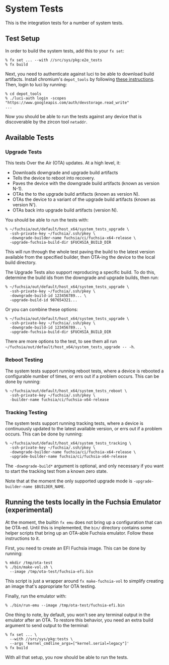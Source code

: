 # System Tests

This is the integration tests for a number of system tests.

## Test Setup

In order to build the system tests, add this to your `fx set`:

```
% fx set ... --with //src/sys/pkg:e2e_tests
% fx build
```

Next, you need to authenticate against luci to be able to download build
artifacts. Install chromium's `depot_tools` by following
[these instructions](https://commondatastorage.googleapis.com/chrome-infra-docs/flat/depot_tools/docs/html/depot_tools_tutorial.html).
Then, login to luci by running:

```
% cd depot_tools
% ./luci-auth login -scopes "https://www.googleapis.com/auth/devstorage.read_write"
...
```

Now you should be able to run the tests against any device that is discoverable
by the zircon tool `netaddr`.

## Available Tests

### Upgrade Tests

This tests Over the Air (OTA) updates. At a high level, it:

* Downloads downgrade and upgrade build artifacts
* Tells the device to reboot into recovery.
* Paves the device with the downgrade build artifacts (known as version N-1).
* OTAs the to the upgrade build artifacts (known as version N).
* OTAs the device to a variant of the upgrade build artifacts (known as version
  N').
* OTAs back into upgrade build artifacts (version N).

You should be able to run the tests with:

```
% ~/fuchsia/out/default/host_x64/system_tests_upgrade \
  -ssh-private-key ~/fuchsia/.ssh/pkey \
  -downgrade-builder-name fuchsia/ci/fuchsia-x64-release \
  -upgrade-fuchsia-build-dir $FUCHSIA_BUILD_DIR
```

This will run through the whole test paving the build to the latest version
available from the specified builder, then OTA-ing the device to the local build
directory.

The Upgrade Tests also support reproducing a specific build. To do this,
determine the build ids from the downgrade and upgrade builds, then run:

```
% ~/fuchsia/out/default/host_x64/system_tests_upgrade \
  -ssh-private-key ~/fuchsia/.ssh/pkey \
  -downgrade-build-id 123456789... \
  -upgrade-build-id 987654321...
```

Or you can combine these options:

```
% ~/fuchsia/out/default/host_x64/system_tests_upgrade \
  -ssh-private-key ~/fuchsia/.ssh/pkey \
  -downgrade-build-id 123456789... \
  -upgrade-fuchsia-build-dir $FUCHSIA_BUILD_DIR
```

There are more options to the test, to see them all run
`~/fuchsia/out/default/host_x64/system_tests_upgrade -- -h`.

### Reboot Testing

The system tests support running reboot tests, where a device is rebooted a
configurable number of times, or errs out if a problem occurs. This
can be done by running:

```
% ~/fuchsia/out/default/host_x64/system_tests_reboot \
  -ssh-private-key ~/fuchsia/.ssh/pkey \
  -builder-name fuchsia/ci/fuchsia-x64-release
```

### Tracking Testing

The system tests support running tracking tests, where a device is
continuously updated to the latest available version, or errs out if a problem
occurs. This can be done by running:

```
% ~/fuchsia/out/default/host_x64/system_tests_tracking \
  -ssh-private-key ~/fuchsia/.ssh/pkey \
  -downgrade-builder-name fuchsia/ci/fuchsia-x64-release \
  -upgrade-builder-name fuchsia/ci/fuchsia-x64-release
```

The `-downgrade-build*` argument is optional, and only necessary if you want to
start the tracking test from a known zero state.

Note that at the moment the only supported upgrade mode is
`-upgrade-builder-name $BUILDER_NAME`.

## Running the tests locally in the Fuchsia Emulator (experimental)

At the moment, the builtin `fx emu` does not bring up a configuration that can be
OTA-ed. Until this is implemented, the `bin/` directory contains some helper
scripts that bring up an OTA-able Fuchsia emulator. Follow these instructions to
it.

First, you need to create an EFI Fuchsia image. This can be done by running:

```
% mkdir /tmp/ota-test
% ./bin/make-vol.sh \
  --image /tmp/ota-test/fuchsia-efi.bin
```

This script is just a wrapper around `fx make-fuchsia-vol` to simplify creating
an image that's appropriate for OTA testing.

Finally, run the emulator with:

```
% ./bin/run-emu --image /tmp/ota-test/fuchsia-efi.bin
```

One thing to note, by default, you won't see any terminal output in the emulator
after an OTA. To restore this behavior, you need an extra build argument to send
output to the terminal:

```
% fx set ... \
  --with //src/sys/pkg:tests \
  --args 'kernel_cmdline_args=["kernel.serial=legacy"]'
% fx build
```

With all that setup, you now should be able to run the tests.

[OVMF]: https://github.com/tianocore/tianocore.github.io/wiki/OVMF
